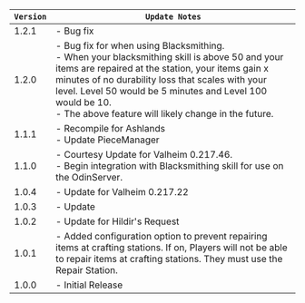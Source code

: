 | `Version` | `Update Notes`                                                                                                                                                                                                                                                                                                                      |
|-----------|-------------------------------------------------------------------------------------------------------------------------------------------------------------------------------------------------------------------------------------------------------------------------------------------------------------------------------------|
| 1.2.1     | - Bug fix                                                                                                                                                                                                                                                                                                                           |
| 1.2.0     | - Bug fix for when using Blacksmithing.<br/> - When your blacksmithing skill is above 50 and your items are repaired at the station, your items gain x minutes of no durability loss that scales with your level. Level 50 would be 5 minutes and Level 100 would be 10.<br/> - The above feature will likely change in the future. |
| 1.1.1     | - Recompile for Ashlands<br/>- Update PieceManager                                                                                                                                                                                                                                                                                  |
| 1.1.0     | - Courtesy Update for Valheim 0.217.46.<br/>- Begin integration with Blacksmithing skill for use on the OdinServer.                                                                                                                                                                                                                 |
| 1.0.4     | - Update for Valheim 0.217.22                                                                                                                                                                                                                                                                                                       |
| 1.0.3     | - Update                                                                                                                                                                                                                                                                                                                            |
| 1.0.2     | - Update for Hildir's Request                                                                                                                                                                                                                                                                                                       |
| 1.0.1     | - Added configuration option to prevent repairing items at crafting stations. If on, Players will not be able to repair items at crafting stations. They must use the Repair Station.                                                                                                                                               |
| 1.0.0     | - Initial Release                                                                                                                                                                                                                                                                                                                   |